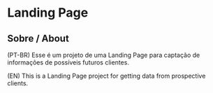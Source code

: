 # Landing Page

## Sobre / About
(PT-BR) Esse é um projeto de uma Landing Page para captação de informações de possíveis futuros clientes.

(EN) This is a Landing Page project for getting data from prospective clients.
